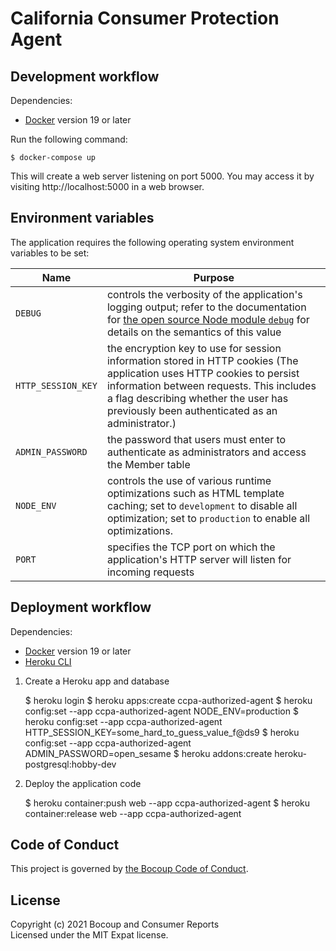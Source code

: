# California Consumer Protection Agent

## Development workflow

Dependencies:

- [Docker](https://www.docker.com/) version 19 or later

Run the following command:

    $ docker-compose up

This will create a web server listening on port 5000. You may access it by
visiting http://localhost:5000 in a web browser.

## Environment variables

The application requires the following operating system environment variables
to be set:

Name               | Purpose
-------------------|--------
`DEBUG`            | controls the verbosity of the application's logging output; refer to the documentation for [the open source Node module `debug`](https://www.npmjs.com/package/debug) for details on the semantics of this value
`HTTP_SESSION_KEY` | the encryption key to use for session information stored in HTTP cookies (The application uses HTTP cookies to persist information between requests. This includes a flag describing whether the user has previously been authenticated as an administrator.)
`ADMIN_PASSWORD`   | the password that users must enter to authenticate as administrators and access the Member table
`NODE_ENV`         | controls the use of various runtime optimizations such as HTML template caching; set to `development` to disable all optimization; set to `production` to enable all optimizations.
`PORT`             | specifies the TCP port on which the application's HTTP server will listen for incoming requests

## Deployment workflow

Dependencies:

- [Docker](https://www.docker.com/) version 19 or later
- [Heroku CLI](https://devcenter.heroku.com/categories/command-line)

1. Create a Heroku app and database

    $ heroku login
    $ heroku apps:create ccpa-authorized-agent
    $ heroku config:set --app ccpa-authorized-agent NODE_ENV=production
    $ heroku config:set --app ccpa-authorized-agent HTTP_SESSION_KEY=some_hard_to_guess_value_f@ds9
    $ heroku config:set --app ccpa-authorized-agent ADMIN_PASSWORD=open_sesame
    $ heroku addons:create heroku-postgresql:hobby-dev

2. Deploy the application code

    $ heroku container:push web --app ccpa-authorized-agent
    $ heroku container:release web --app ccpa-authorized-agent

## Code of Conduct

This project is governed by [the Bocoup Code of
Conduct](https://bocoup.com/code-of-conduct).

## License

Copyright (c) 2021 Bocoup and Consumer Reports  
Licensed under the MIT Expat license.
